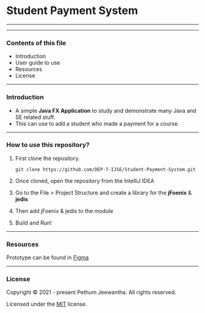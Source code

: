 # Student Payment System

---
---

### Contents of this file
* Introduction
* User guide to use
* Resources
* License

---

### Introduction

* A simple **Java FX Application** to study and demonstrate many Java and SE related stuff.
* This can use to add a student who made a payment for a course.

---

### How to use this repository?

1. First clone the repository.
   
   ``git clone https://github.com/DEP-7-IJSE/Student-Payment-System.git``

2. Once cloned, open the repository from the IntelliJ IDEA

3. Go to the File > Project Structure and create a library for the **jFoenix** & **jedis**

4. Then add jFoenix & jedis to the module

5. Build and Run!

---

### Resources

Prototype can be found in [Figma](https://www.figma.com/file/LG08E0rxC88M16rWpdbDlG/Student-Payment-System?node-id=0%3A1)

---

### License

Copyright &copy; 2021 - present Pethum Jeewantha. All rights reserved.

Licensed under the [MIT](LICENSE) license.
